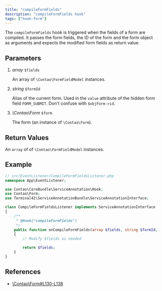 ```yaml
---
title: "compileFormFields"
description: "compileFormFields hook"
tags: ["hook-form"]
---
```



The `compileFormFields` hook is triggered when the fields of a form are compiled. 
It passes the form fields, the ID of the form and the form object as arguments
and expects the modified form fields as return value.


## Parameters

1. *array* `$fields`

	  An array of `\Contao\FormFieldModel` instances.

2. *string* `$formId`

	  Alias of the current form. Used in the `value` attribute of the hidden form
    field `FORM_SUBMIT`. Don't confuse with `$objForm->id`.

3. *\Contao\Form* `$form`

	  The form (an instance of `\Contao\Form`).


## Return Values

An `array` of of `\Contao\FormFieldModel` instances.


## Example

```php
// src/EventListener/CompileFormFieldsListener.php
namespace App\EventListener;

use Contao\CoreBundle\ServiceAnnotation\Hook;
use Contao\Form;
use Terminal42\ServiceAnnotationBundle\ServiceAnnotationInterface;

class CompileFormFieldsListener implements ServiceAnnotationInterface
{
    /**
     * @Hook("compileFormFields")
     */
    public function onCompileFormFields(array $fields, string $formId, Form $form): array
    {
        // Modify $fields as needed

        return $fields;
    }
}
```


## References

* [\Contao\Form#L130-L138](https://github.com/contao/contao/blob/4.7.6/core-bundle/src/Resources/contao/forms/Form.php#L130-L138)
